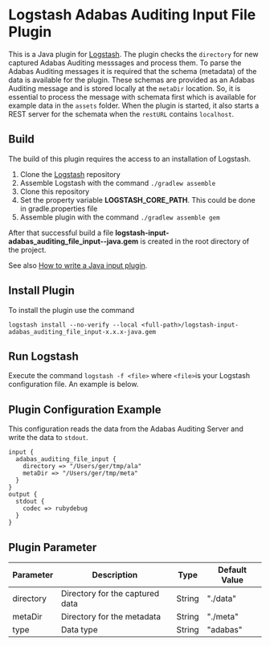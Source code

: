 # Logstash Adabas Auditing Input File Plugin

This is a Java plugin for [Logstash](https://github.com/elastic/logstash). The plugin checks the `directory` for new captured Adabas Auditing messsages and process them.
To parse the Adabas Auditing messages it is required that the schema (metadata) of the data is available for the plugin. These schemas are provided as an Adabas Auditing message
and is stored locally at the `metaDir` location. So, it is essential to process the message with schemata first which is available for example data in the `assets` folder. 
When the plugin is started, it also starts a REST server for the schemata when the `restURL` contains `localhost`. 

## Build
The build of this plugin requires the access to an installation of Logstash.

1. Clone the [Logstash](https://github.com/elastic/logstash) repository
2. Assemble Logstash with the command `./gradlew assemble`
3. Clone this repository
4. Set the property variable **LOGSTASH_CORE_PATH**. This could be done in gradle.properties file
5. Assemble plugin with the command `./gradlew assemble gem`

After that successful build a file **logstash-input-adabas_auditing_file_input-<version>-java.gem** is created in the root directory of the project.

See also [How to write a Java input plugin](https://www.elastic.co/guide/en/logstash/current/java-input-plugin.html).

## Install Plugin
To install the plugin use the command 
```
logstash install --no-verify --local <full-path>/logstash-input-adabas_auditing_file_input-x.x.x-java.gem
```

## Run Logstash
Execute the command `logstash -f <file>` where `<file>`is your Logstash configuration file. An example is below.

## Plugin Configuration Example
This configuration reads the data from the Adabas Auditing Server and write the data to `stdout`.

```
input {
  adabas_auditing_file_input { 
    directory => "/Users/ger/tmp/ala"
    metaDir => "/Users/ger/tmp/meta"
  }
}
output {
  stdout { 
    codec => rubydebug
  }
}
```

## Plugin Parameter
| Parameter     | Description                     | Type   | Default Value                         |
| --------------| ------------------------------- | ------ | ------------------------------------- |
| directory     | Directory for the captured data | String | "./data"                              |
| metaDir       | Directory for the metadata      | String | "./meta"                              |
| type          | Data type                       | String | "adabas"                              |


